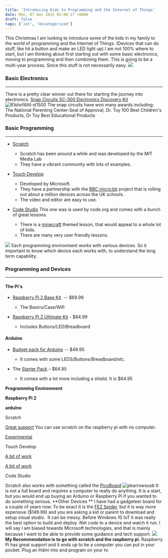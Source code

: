 ```yaml
---
title: 'Introducing Kids to Programming and the Internet of Things'
date: Mon, 07 Dec 2015 03:00:17 +0000
draft: false
tags: ['iot', 'Uncategorized']
---
```


This Christmas I am looking to introduce some of the kids in my family to the world of programming and the Internet of Things. (Devices that can do stuff, like hit a button and make an LED light up) I am not 100% where to start, but I am thinking about first starting out with some basic electronics, moving to programming and then combining them. This is going to be a multi-year process. Since this stuff is not necessarily easy. ![](http://jonsherndotcom.files.wordpress.com/2015/12/120715_0249_introducing1.png)

### Basic Electronics

* * *

There is a pretty clear winner out there for starting the journey into electronics. [Snap Circuits SC-300 Electronics Discovery Kit](http://www.amazon.com/gp/product/B00CIXVIRQ/ref=s9_simh_gw_p21_d0_i1?pf_rd_m=ATVPDKIKX0DER&pf_rd_s=desktop-1&pf_rd_r=19ERFAR6PMZQQMT6BJJX&pf_rd_t=36701&pf_rd_p=2079475242&pf_rd_i=desktop) ![81shxf4iitl-_sl1500_](https://jonsherndotcom.files.wordpress.com/2015/12/81shxf4iitl-_sl1500_.jpg) The snap circuits have won many awards including: The National Parenting Center-Seal of Approval, Dr. Toy 100 Best Children's Products, Dr Toy Best Educational Products

### **Basic Programming**

* * *

*   [Scratch](https://scratch.mit.edu/)
    *   Scratch has been around a while and was developed by the MIT Media Lab
    *   They have a vibrant community with lots of examples.
*   [Touch Develop](https://www.touchdevelop.com/)
    
    *   Developed by Microsoft.
    *   They have a partnership with the [BBC micro:bit](https://www.microbit.co.uk/) project that is rolling out about a million devices across the UK schools.
    *   The video and editor are easy to use.
*   [Code Studio](https://studio.code.org/) This one was is used by code.org and comes with a bunch of great lessons.
    
    *   There is a [minecraft](https://code.org/mc) themed lesson, that would appeal to a whole lot of kids.
    *   There are many very user friendly lessons.
        

![](https://jonsherndotcom.files.wordpress.com/2015/12/mc_wide_big_2_v4.jpg) Each programming environment works with various devices. So it important to know which device each works with, to understand the long term capability.

### **Programming and Devices**

* * *

#### The Pi's

*   [Raspberry Pi 2 Base Kit](http://www.amazon.com/CanaKit-Raspberry-Complete-Original-Preloaded/dp/B008XVAVAW)  -- $69.99
    *   The Basics/Case/Wifi
*   [Raspberry Pi 2 Ultimate Kit](http://www.amazon.com/CanaKit-Raspberry-Ultimate-Starter-Components/dp/B00G1PNG54/ref=sr_1_6?s=pc&ie=UTF8&qid=1449418718&sr=1-6&keywords=raspberry+pi+starter+kit) - $84.99
    
    *   Includes Buttons/LED/Breadboard

#### Arduino

*   [Budget pack for Arduino](http://www.adafruit.com/products/193) -- $49.95
    
    *   It comes with some LEDS/Buttons/Breadboard/etc.
*   The [Starter Pack](http://www.adafruit.com/products/68) – $64.95
    
    *   It comes with a lot more including a shield. It is $64.95

  

**Programming Environment**

**Raspberry Pi 2**

**arduino**

Scratch

[Great support](https://www.raspberrypi.org/learning/physical-computing-with-scratch/) You can use scratch on the raspberry pi with no computer.

[Experimental](http://playground.arduino.cc/Interfacing/Scratch)

Touch Develop

[A bit of work](https://www.touchdevelop.com/docs/raspberry-pi-setup)

[A bit of work](https://www.touchdevelop.com/docs/getting-started-with-arduino)

Code Studio

Scratch also works with something called the [PicoBoard](http://www.picocricket.com/picoboard.html)  ![pbarrowsusb](https://jonsherndotcom.files.wordpress.com/2015/12/pbarrowsusb.jpg) It is not a full board and requires a computer to really do anything. It is a start, but you would end up buying an Arduino or Raspberry Pi if you wanted to do something serious. **Other Devices  ** I have had a gadgeteer board for a couple of years now. To be exact it is the [FEZ Spider](https://www.ghielectronics.com/catalog/product/543), but it is way more expensive ($149.99) and you are asking a kid or parent to download and setup visual studio.  It can be messy. Before Windows 10 IoT it was really the best option to build and deploy .Net code to a device and watch it run. I will say I am biased towards Microsoft technologies, and that is mainly because I want to be able to provide some guidance and tech support. ![](http://jonsherndotcom.files.wordpress.com/2015/12/120715_0249_introducing2.png) **My Recommendation is to go with scratch and the raspberry pi.** Raspberry Pi has great support and it ends up to be a computer you can put in your pocket. Plug an Hdmi into and program on your tv.